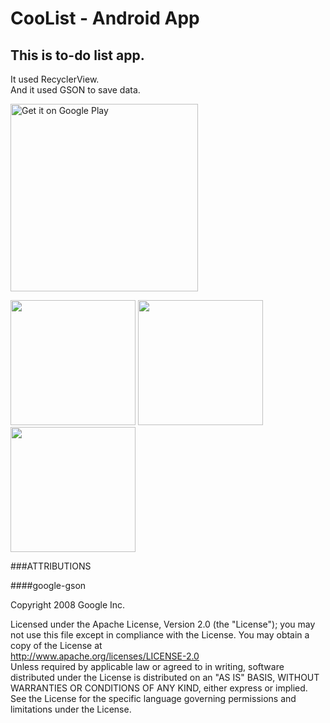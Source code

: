 # CooList - Android App

## This is to-do list app.

It used RecyclerView.  
And it used GSON to save data.

<a href='https://play.google.com/store/apps/details?id=com.hisurga.simplelist&utm_source=global_co&utm_medium=prtnr&utm_content=Mar2515&utm_campaign=PartBadge&pcampaignid=MKT-Other-global-all-co-prtnr-py-PartBadge-Mar2515-1'><img alt='Get it on Google Play' src='https://play.google.com/intl/en_us/badges/images/generic/en_badge_web_generic.png' width="300"/></a>

<image src="http://cdn-ak.f.st-hatena.com/images/fotolife/h/hisurga/20161001/20161001032319.png?1475260167" width="200"> <image src="http://cdn-ak.f.st-hatena.com/images/fotolife/h/hisurga/20161001/20161001032323.png" width="200"> <image src="http://cdn-ak.f.st-hatena.com/images/fotolife/h/hisurga/20161001/20161001032328.png" width="200">

###ATTRIBUTIONS

####google-gson

Copyright 2008 Google Inc.

Licensed under the Apache License, Version 2.0 (the "License");
you may not use this file except in compliance with the License.
You may obtain a copy of the License at  
http://www.apache.org/licenses/LICENSE-2.0  
Unless required by applicable law or agreed to in writing, software
distributed under the License is distributed on an "AS IS" BASIS,
WITHOUT WARRANTIES OR CONDITIONS OF ANY KIND, either express or implied.
See the License for the specific language governing permissions and
limitations under the License.
